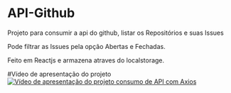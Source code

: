 # API-Github
Projeto para consumir a api do github, listar os Repositórios e suas Issues

Pode filtrar as Issues pela opção Abertas e Fechadas.

Feito em Reactjs e armazena atraves do localstorage.

#Vídeo de apresentação do projeto
[![Vídeo de apresentação do projeto consumo de API com Axios](http://img.youtube.com/vi/V70aiTBG-B8/0.jpg)](http://www.youtube.com/watch?v=V70aiTBG-B8 "Vídeo de apresentação do projeto consumo de API com Axios")
